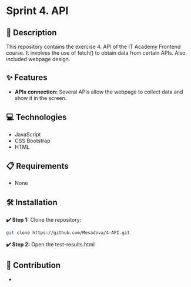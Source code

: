 # Sprint 4. API

## 📄 Description

This repository contains the exercise 4. API of the IT Academy Frontend course. It involves the use of fetch() to obtain data from certain APIs. Also included webpage design.

## ✨ Features

- **APIs connection:** Several APIs allow the webpage to collect data and show it in the screen.

## 💻 Technologies

- JavaScript
- CSS Bootstrap
- HTML

## 📋 Requirements

- None

## 🛠️ Installation

**✔️ Step 1:** Clone the repository:

```bash
git clone https://github.com/Mesadova/4-API.git
```

**✔️ Step 2:** Open the test-results.html

## 🤝 Contribution

-
